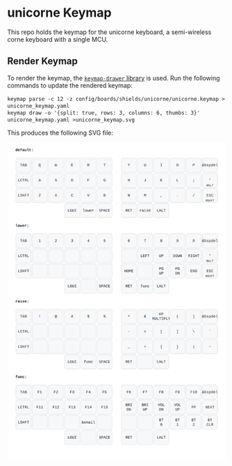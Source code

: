 # unicorne Keymap

This repo holds the keymap for the unicorne keyboard, a semi-wireless corne keyboard with a single MCU.


## Render Keymap

To render the keymap, the [`keymap-drawer` library](https://github.com/caksoylar/keymap-drawer) is used. Run the
following commands to update the rendered keymap:

```
keymap parse -c 12 -z config/boards/shields/unicorne/unicorne.keymap > unicorne_keymap.yaml
keymap draw -o '{split: true, rows: 3, columns: 6, thumbs: 3}' unicorne_keymap.yaml >unicorne_keymap.svg
```

This produces the following SVG file:

![](https://github.com/fgebhart/zmk-config/raw/main/unicorne_keymap.svg)


